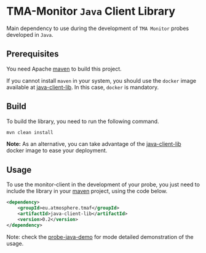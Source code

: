 # TMA-Monitor `Java` Client Library 

Main dependency to use during the development of `TMA Monitor` probes developed in `Java`.


## Prerequisites

You need Apache [maven](https://maven.apache.org/) to build this project.

If you cannot install `maven` in your system, you should use the `docker` image available at [java-client-lib](./). In this case, `docker` is mandatory.


## Build

To build the library, you need to run the following command.

```sh
mvn clean install
```

**Note:** As an alternative, you can take advantage of the [java-client-lib](./) docker image to ease your deployment.

## Usage

To use the monitor-client in the development of your probe, you just need to include the library in your [maven](https://maven.apache.org/) project, using the code below.

```xml
<dependency>
    <groupId>eu.atmosphere.tmaf</groupId>
    <artifactId>java-client-lib</artifactId>
    <version>0.2</version>
</dependency>
```


Note: check the [probe-java-demo](../../probes/probe-java-demo) for mode detailed demonstration of the usage.